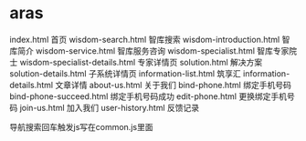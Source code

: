 # aras
index.html 首页
wisdom-search.html 智库搜索
wisdom-introduction.html 智库简介
wisdom-service.html 智库服务咨询
wisdom-specialist.html 智库专家院士
wisdom-specialist-details.html 专家详情页
solution.html 解决方案
solution-details.html 子系统详情页
information-list.html 筑享汇
information-details.html 文章详情
about-us.html 关于我们
bind-phone.html 绑定手机号码
bind-phone-succeed.html 绑定手机号码成功
edit-phone.html 更换绑定手机号码
join-us.html 加入我们
user-history.html 反馈记录



导航搜索回车触发js写在common.js里面



